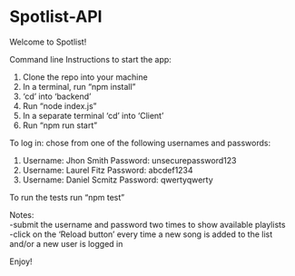 # Spotlist-API

Welcome to Spotlist!

Command line Instructions to start the app:
1. Clone the repo into your machine
2. In a terminal, run “npm install”
3. ‘cd’ into ‘backend’ 
4. Run “node index.js”
5. In a separate terminal  ‘cd’ into ‘Client’ 
6. Run “npm run start”

To log in: chose from one of the following usernames and passwords:

1. Username: Jhon Smith Password: unsecurepassword123
2. Username: Laurel Fitz Password: abcdef1234
3. Username: Daniel Scmitz Password: qwertyqwerty

To run the tests run “npm test”

Notes: <br>
-submit the username and password two times to show available playlists<br> 
-click on the ‘Reload button’ every time a new song is added to the list and/or a new user is logged in



Enjoy!
